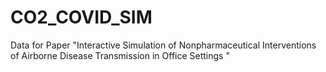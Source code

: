 # CO2_COVID_SIM
Data for Paper "Interactive Simulation of Nonpharmaceutical Interventions of  Airborne Disease Transmission in Office Settings "
